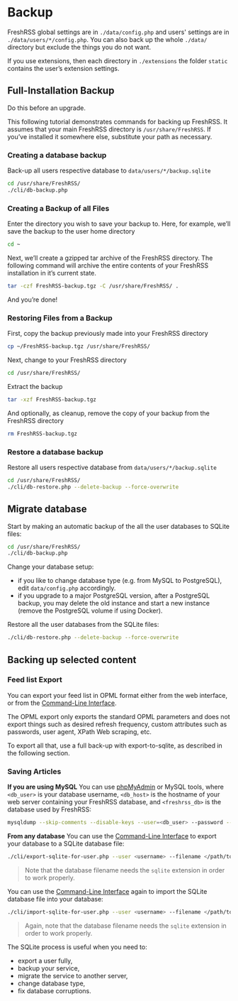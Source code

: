# Backup

FreshRSS global settings are in `./data/config.php` and users' settings are in `./data/users/*/config.php`. You can also back up the whole `./data/` directory but exclude the things you do not want.

If you use extensions, then each directory in `./extensions` the folder `static` contains the user’s extension settings.

## Full-Installation Backup

Do this before an upgrade.

This following tutorial demonstrates commands for backing up FreshRSS. It assumes that your main FreshRSS directory is `/usr/share/FreshRSS`. If you’ve installed it somewhere else, substitute your path as necessary.

### Creating a database backup

Back-up all users respective database to `data/users/*/backup.sqlite`

```sh
cd /usr/share/FreshRSS/
./cli/db-backup.php
```

### Creating a Backup of all Files

Enter the directory you wish to save your backup to.
Here, for example, we’ll save the backup to the user home directory

```sh
cd ~
```

Next, we’ll create a gzipped tar archive of the FreshRSS directory. The following command will archive the entire contents of your FreshRSS installation in it’s current state.

```sh
tar -czf FreshRSS-backup.tgz -C /usr/share/FreshRSS/ .
```

And you’re done!

### Restoring Files from a Backup

First, copy the backup previously made into your FreshRSS directory

```sh
cp ~/FreshRSS-backup.tgz /usr/share/FreshRSS/
```

Next, change to your FreshRSS directory

```sh
cd /usr/share/FreshRSS/
```

Extract the backup

```sh
tar -xzf FreshRSS-backup.tgz
```

And optionally, as cleanup, remove the copy of your backup from the FreshRSS directory

```sh
rm FreshRSS-backup.tgz
```

### Restore a database backup

Restore all users respective database from `data/users/*/backup.sqlite`

```sh
cd /usr/share/FreshRSS/
./cli/db-restore.php --delete-backup --force-overwrite
```

## Migrate database

Start by making an automatic backup of the all the user databases to SQLite files:

```sh
cd /usr/share/FreshRSS/
./cli/db-backup.php
```

Change your database setup:
- if you like to change database type (e.g. from MySQL to PostgreSQL), edit `data/config.php` accordingly.
- if you upgrade to a major PostgreSQL version, after a PostgreSQL backup, you may delete the old instance and start a new instance (remove the PostgreSQL volume if using Docker).

Restore all the user databases from the SQLite files:

```sh
./cli/db-restore.php --delete-backup --force-overwrite
```

## Backing up selected content

### Feed list Export

You can export your feed list in OPML format either from the web interface, or from the [Command-Line Interface](https://github.com/FreshRSS/FreshRSS/blob/edge/cli/README.md).

The OPML export only exports the standard OPML parameters and does not export things such as desired refresh frequency, custom attributes such as passwords, user agent, XPath Web scraping, etc.

To export all that, use a full back-up with export-to-sqlite, as described in the following section.

### Saving Articles

**If you are using MySQL**
You can use [phpMyAdmin](https://www.phpmyadmin.net/) or MySQL tools, where `<db_user>` is your database username, `<db_host>` is the hostname of your web server containing your FreshRSS database, and `<freshrss_db>` is the database used by FreshRSS:

```sh
mysqldump --skip-comments --disable-keys --user=<db_user> --password --host <db_host> --result-file=freshrss.dump.sql --databases <freshrss_db>
```

**From any database**
You can use the [Command-Line Interface](https://github.com/FreshRSS/FreshRSS/blob/edge/cli/README.md) to export your database to a SQLite database file:

```sh
./cli/export-sqlite-for-user.php --user <username> --filename </path/to/db.sqlite>
```

> Note that the database filename needs the `sqlite` extension in order to work properly.

You can use the [Command-Line Interface](https://github.com/FreshRSS/FreshRSS/blob/edge/cli/README.md) again to import the SQLite database file into your database:

```sh
./cli/import-sqlite-for-user.php --user <username> --filename </path/to/db.sqlite>
```

> Again, note that the database filename needs the `sqlite` extension in order to work properly.

The SQLite process is useful when you need to:

- export a user fully,
- backup your service,
- migrate the service to another server,
- change database type,
- fix database corruptions.
